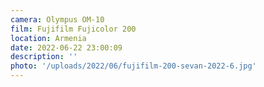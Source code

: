 ```yaml
---
camera: Olympus OM-10
film: Fujifilm Fujicolor 200
location: Armenia
date: 2022-06-22 23:00:09
description: ''
photo: '/uploads/2022/06/fujifilm-200-sevan-2022-6.jpg'
---
```

